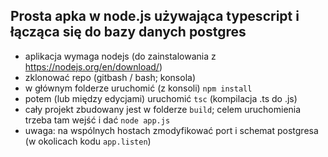 ## Prosta apka w  node.js używająca typescript i łącząca się do bazy danych postgres

* aplikacja wymaga nodejs (do zainstalowania z https://nodejs.org/en/download/)
* zklonować repo (gitbash / bash; konsola)
* w głównym folderze uruchomić (z konsoli) `npm install`
* potem (lub między edycjami) uruchomić `tsc` (kompilacja .ts do .js)
* cały projekt zbudowany jest w folderze `build`; celem uruchomienia trzeba tam wejść i dać `node app.js`
* uwaga: na wspólnych hostach zmodyfikować port i schemat postgresa (w okolicach kodu `app.listen`)